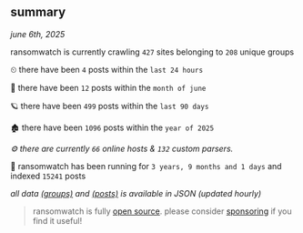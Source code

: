 
## summary
_june 6th, 2025_

ransomwatch is currently crawling `427` sites belonging to `208` unique groups

⏲ there have been `4` posts within the `last 24 hours`

🦈 there have been `12` posts within the `month of june`

🪐 there have been `499` posts within the `last 90 days`

🏚 there have been `1096` posts within the `year of 2025`

_⚙️ there are currently `66` online hosts & `132` custom parsers._

🦕 ransomwatch has been running for `3 years, 9 months and 1 days` and indexed `15241` posts

_all data  [(groups)](http://ransomwhat.telemetry.ltd/groups) and [(posts)](http://ransomwhat.telemetry.ltd/posts) is available in JSON (updated hourly)_

> ransomwatch is fully [open source](https://github.com/joshhighet/ransomwatch#ransomwatch--). please consider [sponsoring](https://github.com/sponsors/joshhighet) if you find it useful!
